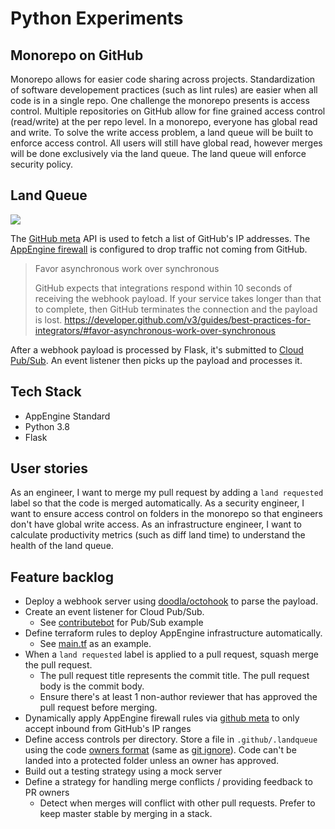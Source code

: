 # Python Experiments

## Monorepo on GitHub

Monorepo allows for easier code sharing across projects. Standardization of software developement practices (such as lint rules) are easier when all code is in a single repo. One challenge the monorepo presents is access control. Multiple repositories on GitHub allow for fine grained access control (read/write) at the per repo level. In a monorepo, everyone has global read and write. To solve the write access problem, a land queue will be built to enforce access control. All users will still have global read, however merges will be done exclusively via the land queue. The land queue will enforce security policy.

## Land Queue

![](http://www.plantuml.com/plantuml/proxy?cache=no&fmt=svg&src=https://raw.githubusercontent.com/bootstraponline/python/master/overview_0.puml&githubcachefoo)

The [GitHub meta](https://developer.github.com/v3/meta/) API is used to fetch a list of GitHub's IP addresses. The [AppEngine firewall](https://cloud.google.com/appengine/docs/standard/python/creating-firewalls) is configured to drop traffic not coming from GitHub.

> Favor asynchronous work over synchronous
>
> GitHub expects that integrations respond within 10 seconds of receiving the webhook payload. If your service takes longer than that to complete, then GitHub terminates the connection and the payload is lost.
> https://developer.github.com/v3/guides/best-practices-for-integrators/#favor-asynchronous-work-over-synchronous

After a webhook payload is processed by Flask, it's submitted to [Cloud Pub/Sub](https://cloud.google.com/pubsub). An event listener then picks up the payload and processes it. 

## Tech Stack

- AppEngine Standard
- Python 3.8
- Flask

## User stories

As an engineer, I want to merge my pull request by adding a `land requested` label so that the code is merged automatically.
As a security engineer, I want to ensure access control on folders in the monorepo so that engineers don't have global write access.
As an infrastructure engineer, I want to calculate productivity metrics (such as diff land time) to understand the health of the land queue.

## Feature backlog

- Deploy a webhook server using [doodla/octohook](https://github.com/doodla/octohook) to parse the payload.
- Create an event listener for Cloud Pub/Sub.
  - See [contributebot](https://github.com/google/go-cloud/tree/master/internal/contributebot) for Pub/Sub example
- Define terraform rules to deploy AppEngine infrastructure automatically.
  - See [main.tf](https://github.com/google/go-cloud/blob/master/internal/contributebot/main.tf) as an example.
- When a `land requested` label is applied to a pull request, squash merge the pull request.
  - The pull request title represents the commit title. The pull request body is the commit body.
  - Ensure there's at least 1 non-author reviewer that has approved the pull request before merging.
- Dynamically apply AppEngine firewall rules via [github meta](https://developer.github.com/v3/meta/) to only accept inbound from GitHub's IP ranges
- Define access controls per directory. Store a file in `.github/.landqueue` using the code [owners format]( https://help.github.com/en/github/creating-cloning-and-archiving-repositories/about-code-owners) (same as [git ignore](https://git-scm.com/docs/gitignore#_pattern_format)). Code can't be landed into a protected folder unless an owner has approved.
- Build out a testing strategy using a mock server
- Define a strategy for handling merge conflicts / providing feedback to PR owners
  - Detect when merges will conflict with other pull requests. Prefer to keep master stable by merging in a stack.

